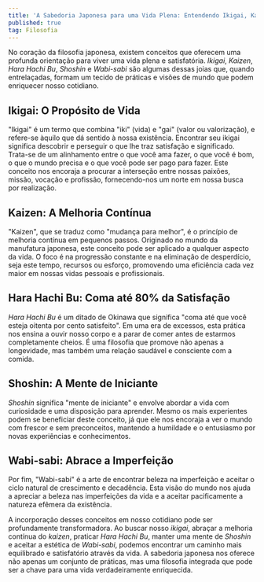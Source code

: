 ```yaml
---
title: 'A Sabedoria Japonesa para uma Vida Plena: Entendendo Ikigai, Kaizen, Hara Hachi Bu, Shoshin e Wabi-sabi'
published: true
tag: Filosofia
---
```


No coração da filosofia japonesa, existem conceitos que oferecem uma profunda orientação para viver uma vida plena e satisfatória. *Ikigai*, *Kaizen*, *Hara Hachi Bu*, *Shoshin* e *Wabi-sabi* são algumas dessas joias que, quando entrelaçadas, formam um tecido de práticas e visões de mundo que podem enriquecer nosso cotidiano.

## Ikigai: O Propósito de Vida
"Ikigai" é um termo que combina "iki" (vida) e "gai" (valor ou valorização), e refere-se àquilo que dá sentido à nossa existência. Encontrar seu ikigai significa descobrir e perseguir o que lhe traz satisfação e significado. Trata-se de um alinhamento entre o que você ama fazer, o que você é bom, o que o mundo precisa e o que você pode ser pago para fazer. Este conceito nos encoraja a procurar a interseção entre nossas paixões, missão, vocação e profissão, fornecendo-nos um norte em nossa busca por realização.

## Kaizen: A Melhoria Contínua
"Kaizen", que se traduz como "mudança para melhor", é o princípio de melhoria contínua em pequenos passos. Originado no mundo da manufatura japonesa, este conceito pode ser aplicado a qualquer aspecto da vida. O foco é na progressão constante e na eliminação de desperdício, seja este tempo, recursos ou esforço, promovendo uma eficiência cada vez maior em nossas vidas pessoais e profissionais.

## Hara Hachi Bu: Coma até 80% da Satisfação
*Hara Hachi Bu* é um ditado de Okinawa que significa "coma até que você esteja oitenta por cento satisfeito". Em uma era de excessos, esta prática nos ensina a ouvir nosso corpo e a parar de comer antes de estarmos completamente cheios. É uma filosofia que promove não apenas a longevidade, mas também uma relação saudável e consciente com a comida.

## Shoshin: A Mente de Iniciante
*Shoshin* significa "mente de iniciante" e envolve abordar a vida com curiosidade e uma disposição para aprender. Mesmo os mais experientes podem se beneficiar deste conceito, já que ele nos encoraja a ver o mundo com frescor e sem preconceitos, mantendo a humildade e o entusiasmo por novas experiências e conhecimentos.

## Wabi-sabi: Abrace a Imperfeição
Por fim, "Wabi-sabi" é a arte de encontrar beleza na imperfeição e aceitar o ciclo natural de crescimento e decadência. Esta visão do mundo nos ajuda a apreciar a beleza nas imperfeições da vida e a aceitar pacificamente a natureza efêmera da existência.

A incorporação desses conceitos em nosso cotidiano pode ser profundamente transformadora. Ao buscar nosso *ikigai*, abraçar a melhoria contínua do *kaizen*, praticar *Hara Hachi Bu*, manter uma mente de *Shoshin* e aceitar a estética de *Wabi-sabi*, podemos encontrar um caminho mais equilibrado e satisfatório através da vida. A sabedoria japonesa nos oferece não apenas um conjunto de práticas, mas uma filosofia integrada que pode ser a chave para uma vida verdadeiramente enriquecida.
